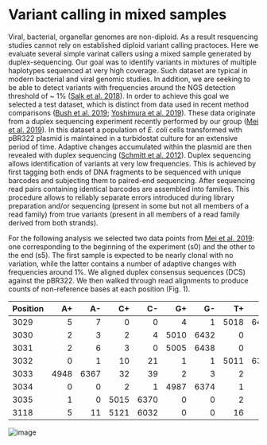 # Variant calling in mixed samples

Viral, bacterial, organellar genomes are non-diploid. As a result resquencing studies cannot rely on established diploid variant calling practoces. Here we evaluate several simple varinat callers using a mixed sample generated by duplex-sequencing. Our goal was to identify variants in mixtures of multiple haplotypes sequenced at very high coverage. Such dataset are typical in modern bacterial and viral genomic studies. In addition, we are seeking to be able to detect variants with frequencies around the NGS detection threshold of ~ 1% ([Salk et al. 2018](http://dx.doi.org/10.1038/nrg.2017.117)). In order to achieve this goal we selected a test dataset, which is distinct from data used in recent method comparisons ([Bush et al. 2019](http://dx.doi.org/10.1101/653774); [Yoshimura et al. 2019](http://dx.doi.org/10.1099/mgen.0.000261)). These data originate from a duplex sequencing experiment recently performed by our group ([Mei et al. 2019](https://academic.oup.com/gbe/article/11/10/3022/5572121)).  In this dataset a population of *E. coli* cells transformed with pBR322 plasmid is maintained in a turbidostat culture for an extensive period of time. Adaptive changes accumulated within the plasmid are then revealed with duplex sequencing ([Schmitt et al. 2012](http://www.ncbi.nlm.nih.gov/entrez/query.fcgi?cmd=Retrieve&db=PubMed&dopt=Citation&list_uids=22853953)). Duplex sequencing allows identification of variants at very low frequencies. This is achieved by first tagging both ends of DNA fragments to be sequenced with unique barcodes and subjecting them to paired-end sequencing. After sequencing read pairs containing identical barcodes are assembled into families. This procedure allows to reliably separate errors introduced during library preparation and/or sequencing (present in some but not all members of a read family) from true variants (present in all members of a read family derived from both strands).

For the following analysis we selected two data points from [Mei et al. 2019](https://academic.oup.com/gbe/article/11/10/3022/5572121): one corresponding to the beginning of the experiment (s0) and the other to the end (s5). The first sample is expected to be nearly clonal with no variation, while the latter contains a number of adaptive changes with frequencies around 1%. We aligned duplex consensus sequences (DCS) against the pBR322. We then walked through read alignments to produce counts of non-reference bases at each position (Fig. 1). 

| Position | A+ | A- | C+ | C- |G+ | G- |T+ | T- |N+ | N- | Del | Ins | 
|---------|----:|-----:|----:|----:|----:|----:|----:|----:|---:|---:|---:|---:|
| 3029 | 5 | 7 | 0 | 0 | 4 | 1 | 5018 | 6417 | 4 | 2 |  0 | 0 | 
| 3030 | 2 | 3 | 2 | 4 | 5010 | 6432 | 0 | 0 | 0 | 13 | 0 | 0 | 
| 3031 | 2 | 6 | 3 | 0 | 5005 | 6438 | 0 | 0 | 0 | 3 |  0 | 0 | 
| 3032 | 0 | 1 | 10 | 21 | 1 |  1 | 5011 | 6386 | 2 | 8 | 3 | 0 |
| 3033 | 4948 | 6367 | 32 | 39 | 2 | 3 | 2 | 8 | 1 | 3 | 0 | 0 | 
| 3034 | 0 | 0 | 2 | 1 | 4987 | 6374 | 1 | 1 | 0 | 7 | 0 | 0 |
| 3035 | 1 | 0 | 5015 | 6370 | 0 | 0 | 2 | 1 | 1 | 9 | 0 | 0 | 
| 3118 | 5 | 11 | 5121 | 6032 | 0 | 0 | 16 | 24 | 1 | 2 | 0 | 0 |

![image](https://github.com/user-attachments/assets/86dda763-5796-48a0-befe-6497bb989709)




